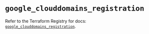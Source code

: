 # `google_clouddomains_registration`

Refer to the Terraform Registry for docs: [`google_clouddomains_registration`](https://registry.terraform.io/providers/hashicorp/google/5.41.0/docs/resources/clouddomains_registration).
